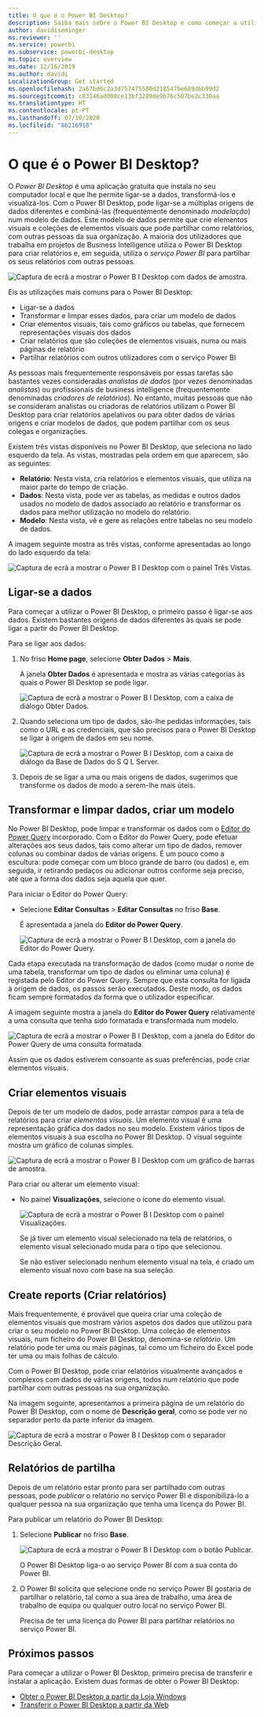 ```yaml
---
title: O que é o Power BI Desktop?
description: Saiba mais sobre o Power BI Desktop e como começar a utilizá-lo.
author: davidiseminger
ms.reviewer: ''
ms.service: powerbi
ms.subservice: powerbi-desktop
ms.topic: overview
ms.date: 12/16/2019
ms.author: davidi
LocalizationGroup: Get started
ms.openlocfilehash: 2a67bd6c2a3d757475580d218547be689dbb99d2
ms.sourcegitcommit: c83146ad008ce13bf3289de9b76c507be2c330aa
ms.translationtype: HT
ms.contentlocale: pt-PT
ms.lasthandoff: 07/10/2020
ms.locfileid: "86216918"
---
```

# <a name="what-is-power-bi-desktop"></a>O que é o Power BI Desktop?

O *Power BI Desktop* é uma aplicação gratuita que instala no seu computador local e que lhe permite ligar-se a dados, transformá-los e visualizá-los. Com o Power BI Desktop, pode ligar-se a múltiplas origens de dados diferentes e combiná-las (frequentemente denominado *modelação*) num modelo de dados. Este modelo de dados permite que crie elementos visuais e coleções de elementos visuais que pode partilhar como relatórios, com outras pessoas da sua organização. A maioria dos utilizadores que trabalha em projetos de Business Intelligence utiliza o Power BI Desktop para criar relatórios e, em seguida, utiliza o *serviço Power BI* para partilhar os seus relatórios com outras pessoas.

![Captura de ecrã a mostrar o Power B I Desktop com dados de amostra.](media/desktop-what-is-desktop/what-is-desktop_01.png)

Eis as utilizações mais comuns para o Power BI Desktop:

* Ligar-se a dados
* Transformar e limpar esses dados, para criar um modelo de dados
* Criar elementos visuais, tais como gráficos ou tabelas, que fornecem representações visuais dos dados
* Criar relatórios que são coleções de elementos visuais, numa ou mais páginas de relatório
* Partilhar relatórios com outros utilizadores com o serviço Power BI

As pessoas mais frequentemente responsáveis por essas tarefas são bastantes vezes consideradas *analistas de dados* (por vezes denominadas *analistas*) ou profissionais de business intelligence (frequentemente denominadas *criadores de relatórios*). No entanto, muitas pessoas que não se consideram analistas ou criadoras de relatórios utilizam o Power BI Desktop para criar relatórios apelativos ou para obter dados de várias origens e criar modelos de dados, que podem partilhar com os seus colegas e organizações.

Existem três vistas disponíveis no Power BI Desktop, que seleciona no lado esquerdo da tela. As vistas, mostradas pela ordem em que aparecem, são as seguintes:
* **Relatório**: Nesta vista, cria relatórios e elementos visuais, que utiliza na maior parte do tempo de criação.
* **Dados**: Nesta vista, pode ver as tabelas, as medidas e outros dados usados no modelo de dados associado ao relatório e transformar os dados para melhor utilização no modelo do relatório.
* **Modelo**: Nesta vista, vê e gere as relações entre tabelas no seu modelo de dados.

A imagem seguinte mostra as três vistas, conforme apresentadas ao longo do lado esquerdo da tela:

![Captura de ecrã a mostrar o Power B I Desktop com o painel Três Vistas.](media/desktop-what-is-desktop/what-is-desktop-07.png)
 

## <a name="connect-to-data"></a>Ligar-se a dados
Para começar a utilizar o Power BI Desktop, o primeiro passo é ligar-se aos dados. Existem bastantes origens de dados diferentes às quais se pode ligar a partir do Power BI Desktop. 

Para se ligar aos dados:

1. No friso **Home page**, selecione **Obter Dados** > **Mais**. 

   A janela **Obter Dados** é apresentada e mostra as várias categorias às quais o Power BI Desktop se pode ligar.

   ![Captura de ecrã a mostrar o Power B I Desktop, com a caixa de diálogo Obter Dados.](media/desktop-what-is-desktop/what-is-desktop_02.png)

2. Quando seleciona um tipo de dados, são-lhe pedidas informações, tais como o URL e as credenciais, que são precisos para o Power BI Desktop se ligar à origem de dados em seu nome.

   ![Captura de ecrã a mostrar o Power B I Desktop, com a caixa de diálogo da Base de Dados do S Q L Server.](media/desktop-what-is-desktop/what-is-desktop_03.png)

3. Depois de se ligar a uma ou mais origens de dados, sugerimos que transforme os dados de modo a serem-lhe mais úteis.

## <a name="transform-and-clean-data-create-a-model"></a>Transformar e limpar dados, criar um modelo

No Power BI Desktop, pode limpar e transformar os dados com o [Editor do Power Query](https://docs.microsoft.com/power-bi/desktop-query-overview) incorporado. Com o Editor do Power Query, pode efetuar alterações aos seus dados, tais como alterar um tipo de dados, remover colunas ou combinar dados de várias origens. É um pouco como a escultura: pode começar com um bloco grande de barro (ou dados) e, em seguida, ir retirando pedaços ou adicionar outros conforme seja preciso, até que a forma dos dados seja aquela que quer. 

Para iniciar o Editor do Power Query:

- Selecione **Editar Consultas** > **Editar Consultas** no friso **Base**.

   É apresentada a janela do **Editor do Power Query**.

   ![Captura de ecrã a mostrar o Power B I Desktop, com a janela do Editor do Power Query.](media/desktop-getting-started/designer_gsg_editquery.png)

Cada etapa executada na transformação de dados (como mudar o nome de uma tabela, transformar um tipo de dados ou eliminar uma coluna) é registada pelo Editor do Power Query. Sempre que esta consulta for ligada à origem de dados, os passos serão executados. Deste modo, os dados ficam sempre formatados da forma que o utilizador especificar.

A imagem seguinte mostra a janela do **Editor do Power Query** relativamente a uma consulta que tenha sido formatada e transformada num modelo.

 ![Captura de ecrã a mostrar o Power B I Desktop, com a janela do Editor do Power Query de uma consulta formatada.](media/desktop-getting-started/shapecombine_querysettingsfinished.png)

Assim que os dados estiverem consoante as suas preferências, pode criar elementos visuais. 

## <a name="create-visuals"></a>Criar elementos visuais 

Depois de ter um modelo de dados, pode arrastar *campos* para a tela de relatórios para criar *elementos visuais*. Um elemento visual é uma representação gráfica dos dados no seu modelo. Existem vários tipos de elementos visuais à sua escolha no Power BI Desktop. O visual seguinte mostra um gráfico de colunas simples. 

![Captura de ecrã a mostrar o Power B I Desktop com um gráfico de barras de amostra.](media/desktop-what-is-desktop/what-is-desktop_04.png)

Para criar ou alterar um elemento visual: 

- No painel **Visualizações**, selecione o ícone do elemento visual. 

   ![Captura de ecrã a mostrar o Power B I Desktop com o painel Visualizações.](media/desktop-what-is-desktop/what-is-desktop_05.png)

   Se já tiver um elemento visual selecionado na tela de relatórios, o elemento visual selecionado muda para o tipo que selecionou. 

   Se não estiver selecionado nenhum elemento visual na tela, é criado um elemento visual novo com base na sua seleção.


## <a name="create-reports"></a>Create reports (Criar relatórios)

Mais frequentemente, é provável que queira criar uma coleção de elementos visuais que mostram vários aspetos dos dados que utilizou para criar o seu modelo no Power BI Desktop. Uma coleção de elementos visuais, num ficheiro do Power BI Desktop, denomina-se *relatório*. Um relatório pode ter uma ou mais páginas, tal como um ficheiro do Excel pode ter uma ou mais folhas de cálculo.

Com o Power BI Desktop, pode criar relatórios visualmente avançados e complexos com dados de várias origens, todos num relatório que pode partilhar com outras pessoas na sua organização.

Na imagem seguinte, apresentamos a primeira página de um relatório do Power BI Desktop, com o nome de **Descrição geral**, como se pode ver no separador perto da parte inferior da imagem. 

![Captura de ecrã a mostrar o Power B I Desktop com o separador Descrição Geral.](media/desktop-what-is-desktop/what-is-desktop_01.png)

## <a name="share-reports"></a>Relatórios de partilha

Depois de um relatório estar pronto para ser partilhado com outras pessoas, pode *publicar* o relatório no serviço Power BI e disponibilizá-lo a qualquer pessoa na sua organização que tenha uma licença do Power BI. 

Para publicar um relatório do Power BI Desktop: 

1. Selecione **Publicar** no friso **Base**.

   ![Captura de ecrã a mostrar o Power B I Desktop com o botão Publicar.](media/desktop-what-is-desktop/what-is-desktop_06.png)

   O Power BI Desktop liga-o ao serviço Power BI com a sua conta do Power BI. 

2. O Power BI solicita que selecione onde no serviço Power BI gostaria de partilhar o relatório, tal como a sua área de trabalho, uma área de trabalho de equipa ou qualquer outro local no serviço Power BI. 

   Precisa de ter uma licença do Power BI para partilhar relatórios no serviço Power BI.


## <a name="next-steps"></a>Próximos passos

Para começar a utilizar o Power BI Desktop, primeiro precisa de transferir e instalar a aplicação. Existem duas formas de obter o Power BI Desktop:

* [Obter o Power BI Desktop a partir da Loja Windows](https://aka.ms/pbidesktopstore)
* [Transferir o Power BI Desktop a partir da Web](https://docs.microsoft.com/power-bi/desktop-get-the-desktop#download-power-bi-desktop-directly)

